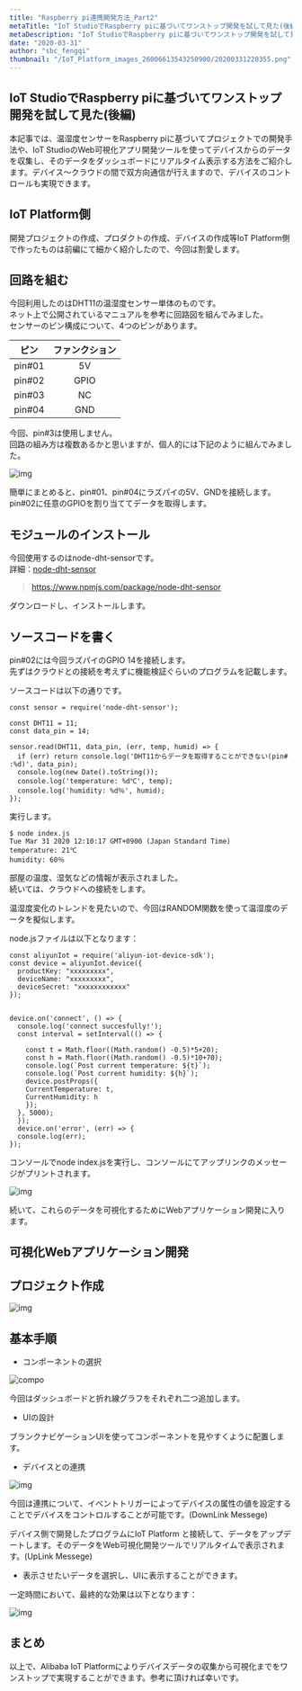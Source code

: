 ```yaml
---
title: "Raspberry pi連携開発方法_Part2"
metaTitle: "IoT StudioでRaspberry piに基づいてワンストップ開発を試して見た(後編)"
metaDescription: "IoT StudioでRaspberry piに基づいてワンストップ開発を試して見た(後編)"
date: "2020-03-31"
author: "sbc_fengqi"
thumbnail: "/IoT_Platform_images_26006613543250900/20200331220355.png"
---
```


## IoT StudioでRaspberry piに基づいてワンストップ開発を試して見た(後編)

本記事では、温湿度センサーをRaspberry piに基づいてプロジェクトでの開発手法や、IoT StudioのWeb可視化アプリ開発ツールを使ってデバイスからのデータを収集し、そのデータをダッシュボードにリアルタイム表示する方法をご紹介します。デバイス〜クラウドの間で双方向通信が行えますので、デバイスのコントロールも実現できます。    


## IoT Platform側

開発プロジェクトの作成、プロダクトの作成、デバイスの作成等IoT Platform側で作ったものは前編にて細かく紹介したので、今回は割愛します。

## 回路を組む

今回利用したのはDHT11の温湿度センサー単体のものです。    
ネット上で公開されているマニュアルを参考に回路図を組んでみました。    
センサーのピン構成について、4つのピンがあります。    

| ピン | ファンクション |
|:-----------:|:------------:|
| pin#01        |         5V |
| pin#02       |     GPIO |
| pin#03       |        NC |
| pin#04       |     GND |


今回、pin#3は使用しません。     
回路の組み方は複数あるかと思いますが、個人的には下記のように組んでみました。    

![img](https://raw.githubusercontent.com/sbopsv/cloud-tech/master/content/usecase-iot/IoT_Platform_images_26006613543250900/20200331202753.png "img")

簡単にまとめると、pin#01、pin#04にラズパイの5V、GNDを接続します。pin#02に任意のGPIOを割り当ててデータを取得します。    

## モジュールのインストール

今回使用するのはnode-dht-sensorです。    
詳細：[node-dht-sensor](https://www.npmjs.com/package/node-dht-sensor)     

> https://www.npmjs.com/package/node-dht-sensor

ダウンロードし、インストールします。    

## ソースコードを書く
pin#02には今回ラズパイのGPIO 14を接続します。    
先ずはクラウドとの接続を考えずに機能検証ぐらいのプログラムを記載します。      

ソースコードは以下の通りです。      

```
const sensor = require('node-dht-sensor');

const DHT11 = 11;
const data_pin = 14;

sensor.read(DHT11, data_pin, (err, temp, humid) => {
  if (err) return console.log('DHT11からデータを取得することができない(pin# :%d)', data_pin);
  console.log(new Date().toString());
  console.log('temperature: %d℃', temp);
  console.log('humidity: %d％', humid);
});

```

実行します。     

```
$ node index.js
Tue Mar 31 2020 12:10:17 GMT+0900 (Japan Standard Time)
temperature: 21℃
humidity: 60％
```

部屋の温度、湿気などの情報が表示されました。     
続いては、クラウドへの接続をします。    

温湿度変化のトレンドを見たいので、今回はRANDOM関数を使って温湿度のデータを擬似します。      

node.jsファイルは以下となります：     
```
const aliyunIot = require('aliyun-iot-device-sdk');
const device = aliyunIot.device({
  productKey: "xxxxxxxxx", 
  deviceName: "xxxxxxxxx",
  deviceSecret: "xxxxxxxxxxxx"
});


device.on('connect', () => {
  console.log('connect succesfully!');
  const interval = setInterval(() => {

    const t = Math.floor((Math.random() -0.5)*5+20);
    const h = Math.floor((Math.random() -0.5)*10+70);
    console.log(`Post current temperature: ${t}`);
    console.log(`Post current humidity: ${h}`);
    device.postProps({
    CurrentTemperature: t,
    CurrentHumidity: h
    });
  }, 5000);
  });
  device.on('error', (err) => {
  console.log(err);
});
```
コンソールでnode index.jsを実行し、コンソールにてアップリンクのメッセージがプリントされます。    

![img](https://raw.githubusercontent.com/sbopsv/cloud-tech/master/content/usecase-iot/IoT_Platform_images_26006613543250900/20200331214020.png "img")


続いて、これらのデータを可視化するためにWebアプリケーション開発に入ります。    

## 可視化Webアプリケーション開発
## プロジェクト作成

![img](https://raw.githubusercontent.com/sbopsv/cloud-tech/master/content/usecase-iot/IoT_Platform_images_26006613543250900/20200331215221.png "img")

## 基本手順
*  コンポーネントの選択  

![compo](https://raw.githubusercontent.com/sbopsv/cloud-tech/master/content/usecase-iot/IoT_Platform_images_26006613543250900/20200331220851.png "compo")

今回はダッシュボードと折れ線グラフをそれぞれ二つ追加します。

*  UIの設計

ブランクナビゲーションUIを使ってコンポーネントを見やすくように配置します。 

*  デバイスとの連携

![img](https://raw.githubusercontent.com/sbopsv/cloud-tech/master/content/usecase-iot/IoT_Platform_images_26006613543250900/20200331221952.png "img")

今回は連携について、イベントトリガーによってデバイスの属性の値を設定することでデバイスをコントロルすることが可能です。(DownLink Messege)

デバイス側で開発したプログラムにIoT Platform と接続して、データをアップデートします。そのデータをWeb可視化開発ツールでリアルタイムで表示されます。(UpLink Messege)

*  表示させたいデータを選択し、UIに表示することができます。
  
一定時間において、最終的な効果は以下となります：

![img](https://raw.githubusercontent.com/sbopsv/cloud-tech/master/content/usecase-iot/IoT_Platform_images_26006613543250900/20200331220355.png "img")


## まとめ
以上で、Alibaba IoT Platformによりデバイスデータの収集から可視化までをワンストップで実現することができます。参考に頂ければ幸いです。


